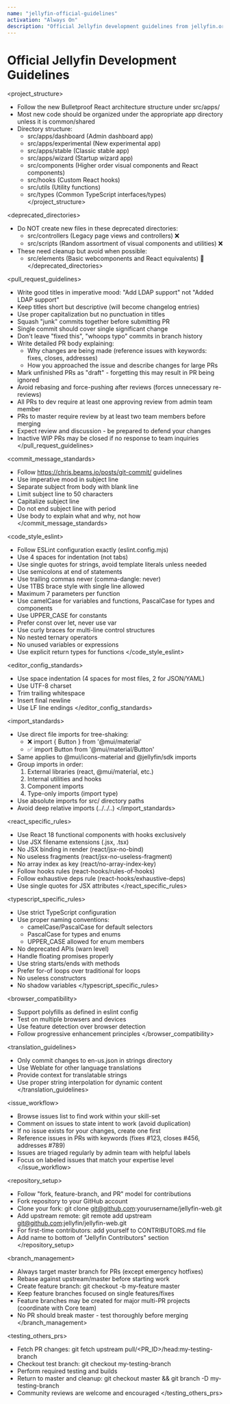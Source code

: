 ```yaml
---
name: "jellyfin-official-guidelines"
activation: "Always On"
description: "Official Jellyfin development guidelines from jellyfin.org and jellyfin-web repository"
---
```


# Official Jellyfin Development Guidelines

<project_structure>
- Follow the new Bulletproof React architecture structure under src/apps/
- Most new code should be organized under the appropriate app directory unless it is common/shared
- Directory structure:
  - src/apps/dashboard (Admin dashboard app)
  - src/apps/experimental (New experimental app)
  - src/apps/stable (Classic stable app)
  - src/apps/wizard (Startup wizard app)
  - src/components (Higher order visual components and React components)
  - src/hooks (Custom React hooks)
  - src/utils (Utility functions)
  - src/types (Common TypeScript interfaces/types)
</project_structure>

<deprecated_directories>
- Do NOT create new files in these deprecated directories:
  - src/controllers (Legacy page views and controllers) ❌
  - src/scripts (Random assortment of visual components and utilities) ❌
- These need cleanup but avoid when possible:
  - src/elements (Basic webcomponents and React equivalents) 🧹
</deprecated_directories>

<pull_request_guidelines>
- Write good titles in imperative mood: "Add LDAP support" not "Added LDAP support"
- Keep titles short but descriptive (will become changelog entries)
- Use proper capitalization but no punctuation in titles
- Squash "junk" commits together before submitting PR
- Single commit should cover single significant change
- Don't leave "fixed this", "whoops typo" commits in branch history
- Write detailed PR body explaining:
  - Why changes are being made (reference issues with keywords: fixes, closes, addresses)
  - How you approached the issue and describe changes for large PRs
- Mark unfinished PRs as "draft" - forgetting this may result in PR being ignored
- Avoid rebasing and force-pushing after reviews (forces unnecessary re-reviews)
- All PRs to dev require at least one approving review from admin team member
- PRs to master require review by at least two team members before merging
- Expect review and discussion - be prepared to defend your changes
- Inactive WIP PRs may be closed if no response to team inquiries
</pull_request_guidelines>

<commit_message_standards>
- Follow https://chris.beams.io/posts/git-commit/ guidelines
- Use imperative mood in subject line
- Separate subject from body with blank line
- Limit subject line to 50 characters
- Capitalize subject line
- Do not end subject line with period
- Use body to explain what and why, not how
</commit_message_standards>

<code_style_eslint>
- Follow ESLint configuration exactly (eslint.config.mjs)
- Use 4 spaces for indentation (not tabs)
- Use single quotes for strings, avoid template literals unless needed
- Use semicolons at end of statements
- Use trailing commas never (comma-dangle: never)
- Use 1TBS brace style with single line allowed
- Maximum 7 parameters per function
- Use camelCase for variables and functions, PascalCase for types and components
- Use UPPER_CASE for constants
- Prefer const over let, never use var
- Use curly braces for multi-line control structures
- No nested ternary operators
- No unused variables or expressions
- Use explicit return types for functions
</code_style_eslint>

<editor_config_standards>
- Use space indentation (4 spaces for most files, 2 for JSON/YAML)
- Use UTF-8 charset
- Trim trailing whitespace
- Insert final newline
- Use LF line endings
</editor_config_standards>

<import_standards>
- Use direct file imports for tree-shaking:
  - ❌ import { Button } from '@mui/material'
  - ✅ import Button from '@mui/material/Button'
- Same applies to @mui/icons-material and @jellyfin/sdk imports
- Group imports in order:
  1. External libraries (react, @mui/material, etc.)
  2. Internal utilities and hooks  
  3. Component imports
  4. Type-only imports (import type)
- Use absolute imports for src/ directory paths
- Avoid deep relative imports (../../..)
</import_standards>

<react_specific_rules>
- Use React 18 functional components with hooks exclusively
- Use JSX filename extensions (.jsx, .tsx)
- No JSX binding in render (react/jsx-no-bind)
- No useless fragments (react/jsx-no-useless-fragment)
- No array index as key (react/no-array-index-key)
- Follow hooks rules (react-hooks/rules-of-hooks)
- Follow exhaustive deps rule (react-hooks/exhaustive-deps)
- Use single quotes for JSX attributes
</react_specific_rules>

<typescript_specific_rules>
- Use strict TypeScript configuration
- Use proper naming conventions:
  - camelCase/PascalCase for default selectors
  - PascalCase for types and enums
  - UPPER_CASE allowed for enum members
- No deprecated APIs (warn level)
- Handle floating promises properly
- Use string starts/ends with methods
- Prefer for-of loops over traditional for loops
- No useless constructors
- No shadow variables
</typescript_specific_rules>

<browser_compatibility>
- Support polyfills as defined in eslint config
- Test on multiple browsers and devices
- Use feature detection over browser detection
- Follow progressive enhancement principles
</browser_compatibility>

<translation_guidelines>
- Only commit changes to en-us.json in strings directory
- Use Weblate for other language translations
- Provide context for translatable strings
- Use proper string interpolation for dynamic content
</translation_guidelines>

<issue_workflow>
- Browse issues list to find work within your skill-set
- Comment on issues to state intent to work (avoid duplication)
- If no issue exists for your changes, create one first
- Reference issues in PRs with keywords (fixes #123, closes #456, addresses #789)
- Issues are triaged regularly by admin team with helpful labels
- Focus on labeled issues that match your expertise level
</issue_workflow>

<repository_setup>
- Follow "fork, feature-branch, and PR" model for contributions
- Fork repository to your GitHub account
- Clone your fork: git clone git@github.com:yourusername/jellyfin-web.git
- Add upstream remote: git remote add upstream git@github.com:jellyfin/jellyfin-web.git
- For first-time contributors: add yourself to CONTRIBUTORS.md file
- Add name to bottom of "Jellyfin Contributors" section
</repository_setup>

<branch_management>
- Always target master branch for PRs (except emergency hotfixes)
- Rebase against upstream/master before starting work
- Create feature branch: git checkout -b my-feature master
- Keep feature branches focused on single features/fixes
- Feature branches may be created for major multi-PR projects (coordinate with Core team)
- No PR should break master - test thoroughly before merging
</branch_management>

<testing_others_prs>
- Fetch PR changes: git fetch upstream pull/<PR_ID>/head:my-testing-branch
- Checkout test branch: git checkout my-testing-branch
- Perform required testing and builds
- Return to master and cleanup: git checkout master && git branch -D my-testing-branch
- Community reviews are welcome and encouraged
</testing_others_prs>